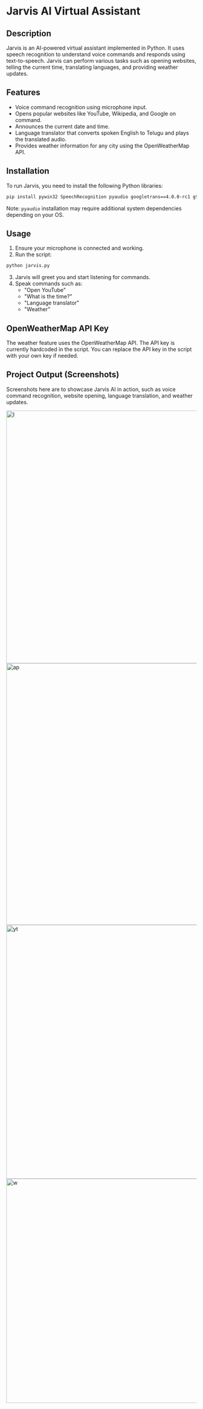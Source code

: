 # Jarvis AI Virtual Assistant

## Description
Jarvis is an AI-powered virtual assistant implemented in Python. It uses speech recognition to understand voice commands and responds using text-to-speech. Jarvis can perform various tasks such as opening websites, telling the current time, translating languages, and providing weather updates.

## Features
- Voice command recognition using microphone input.
- Opens popular websites like YouTube, Wikipedia, and Google on command.
- Announces the current date and time.
- Language translator that converts spoken English to Telugu and plays the translated audio.
- Provides weather information for any city using the OpenWeatherMap API.

## Installation
To run Jarvis, you need to install the following Python libraries:

```bash
pip install pywin32 SpeechRecognition pyaudio googletrans==4.0.0-rc1 gtts playsound requests
```

Note: `pyaudio` installation may require additional system dependencies depending on your OS.

## Usage
1. Ensure your microphone is connected and working.
2. Run the script:

```bash
python jarvis.py
```

3. Jarvis will greet you and start listening for commands.
4. Speak commands such as:
   - "Open YouTube"
   - "What is the time?"
   - "Language translator"
   - "Weather"

## OpenWeatherMap API Key
The weather feature uses the OpenWeatherMap API. The API key is currently hardcoded in the script. You can replace the API key in the script with your own key if needed.

## Project Output (Screenshots)
Screenshots here are to showcase Jarvis AI in action, such as voice command recognition, website opening, language translation, and weather updates.

<img width="669" alt="l" src="https://github.com/user-attachments/assets/6a31bf9b-8925-48e6-a3ea-6ef6c2e70dfe" />


<img width="693" alt="ap" src="https://github.com/user-attachments/assets/81c61c09-735d-4d1d-b1cd-3ba8f2bc5646" />


<img width="672" alt="yt" src="https://github.com/user-attachments/assets/fec126a7-60c3-4509-9ca7-6fe52f0776b6" />


<img width="594" alt="w" src="https://github.com/user-attachments/assets/9b0416e5-2e2b-4d9b-8a59-70c0b25699aa" />
